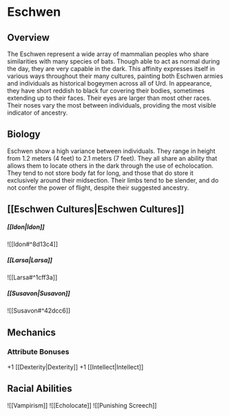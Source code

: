 # Eschwen
## Overview
The Eschwen represent a wide array of mammalian peoples who share similarities with many species of bats. Though able to act as normal during the day, they are very capable in the dark. This affinity expresses itself in various ways throughout their many cultures, painting both Eschwen armies and individuals as historical bogeymen across all of Urd. In appearance, they have short reddish to black fur covering their bodies, sometimes extending up to their faces. Their eyes are larger than most other races. Their noses vary the most between individuals, providing the most visible indicator of ancestry.

## Biology
Eschwen show a high variance between individuals. They range in height from 1.2 meters (4 feet) to 2.1 meters (7 feet). They all share an ability that allows them to locate others in the dark through the use of echolocation. They tend to not store body fat for long, and those that do store it exclusively around their midsection. Their limbs tend to be slender, and do not confer the power of flight, despite their suggested ancestry.

## [[Eschwen Cultures|Eschwen Cultures]]
##### [[Idon|Idon]]
![[Idon#^8d13c4]]
##### [[Larsa|Larsa]]
![[Larsa#^1cff3a]]
##### [[Susavon|Susavon]]
![[Susavon#^42dcc6]]

## Mechanics
### Attribute Bonuses
+1 [[Dexterity|Dexterity]]
+1 [[Intellect|Intellect]]

## Racial Abilities
![[Vampirism]]
![[Echolocate]]
![[Punishing Screech]]

